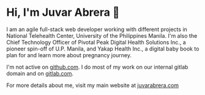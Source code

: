 # Hi, I'm Juvar Abrera 👋

I am an agile full-stack web developer working with different projects in National Telehealth Center, University of the Philippines Manila. I'm also the Chief Technology Officer of Pivotal Peak Digital Health Solutions Inc., a pioneer spin-off of U.P. Manila, and Yakap Health Inc., a digital baby book to plan for and learn more about pregnancy journey.

I'm not active on <a href="https://www.github.com/juvarabrera">github.com</a>. I do most of my work on our internal gitlab domain and on <a href="https://www.gitlab.com/juvarabrera">gitlab.com</a>.

For more details about me, visit my main website at <a href="https://www.juvarabrera.com">juvarabrera.com</a>
